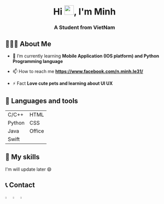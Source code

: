 <h1 align="center">Hi <img src="https://raw.githubusercontent.com/MartinHeinz/MartinHeinz/master/wave.gif" width="30px">, I'm Minh</h1>
<h3 align="center">A Student from VietNam</h3>


## 👩🏼‍💻 About Me

- 🌱 I’m currently learning **Mobile Application (IOS platform) and Python Programming language**

- 📫 How to reach me **https://www.facebook.com/n.minh.le31/**

- ⚡ Fact **Love cute pets and learning about UI UX**

## 🚀 Languages and tools

|               |               |
| ------------- | ------------- |
|       C/C++   |      HTML     |
|       Python  |      CSS      |
|       Java    |      Office   |
|       Swift   |               |

## 💪 My skills
  <p> I'm will update later 😄 </p>

## 📞 Contact
<p align="left">
<a href = "https://www.facebook.com/n.minh.le31/"><img src="https://upload.wikimedia.org/wikipedia/commons/thumb/5/51/Facebook_f_logo_%282019%29.svg/1024px-Facebook_f_logo_%282019%29.svg.png" width=4%/></a>
<a href = "https://twitter.com/ldnminh"><img src="https://upload.wikimedia.org/wikipedia/vi/thumb/9/9f/Twitter_bird_logo_2012.svg/1200px-Twitter_bird_logo_2012.svg.png" width=4%/></a>
<a href = "https://www.instagram.com/nminh_le/"><img src="https://upload.wikimedia.org/wikipedia/commons/thumb/e/e7/Instagram_logo_2016.svg/2048px-Instagram_logo_2016.svg.png" width=4%/></a>

